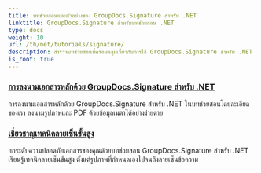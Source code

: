 ```yaml
---
title: บทช่วยสอนและตัวอย่างของ GroupDocs.Signature สำหรับ .NET
linktitle: GroupDocs.Signature สำหรับบทช่วยสอน .NET
type: docs
weight: 10
url: /th/net/tutorials/signature/
description: สำรวจบทช่วยสอนที่ครอบคลุมเกี่ยวกับการใช้ GroupDocs.Signature สำหรับ .NET เรียนรู้การนำลายเซ็นดิจิทัลไปใช้ ปรับแต่งเวิร์กโฟลว์ และปรับปรุงความปลอดภัยของเอกสารด้วยคำแนะนำแบบทีละขั้นตอนที่ชัดเจน
is_root: true
---
```


### [การลงนามเอกสารหลักด้วย GroupDocs.Signature สำหรับ .NET](./master-document-signing/)
การลงนามเอกสารหลักด้วย GroupDocs.Signature สำหรับ .NET ในบทช่วยสอนโดยละเอียดของเรา ลงนามรูปภาพและ PDF ด้วยข้อมูลเมตาได้อย่างง่ายดาย
### [เชี่ยวชาญเทคนิคลายเซ็นขั้นสูง](./master-advanced-sign-techniques/)
ยกระดับความปลอดภัยเอกสารของคุณด้วยบทช่วยสอน GroupDocs.Signature สำหรับ .NET เรียนรู้เทคนิคลายเซ็นขั้นสูง ตั้งแต่รูปภาพที่กำหนดเองไปจนถึงลายเซ็นข้อความ